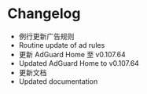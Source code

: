 # Changelog

- 例行更新广告规则
- Routine update of ad rules
- 更新 AdGuard Home 至 v0.107.64
- Updated AdGuard Home to v0.107.64
- 更新文档
- Updated documentation
